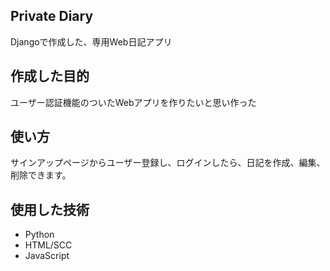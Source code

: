 ## Private Diary
Djangoで作成した、専用Web日記アプリ

## 作成した目的
ユーザー認証機能のついたWebアプリを作りたいと思い作った

## 使い方
サインアップページからユーザー登録し、ログインしたら、日記を作成、編集、削除できます。


## 使用した技術
* Python
* HTML/SCC
* JavaScript
